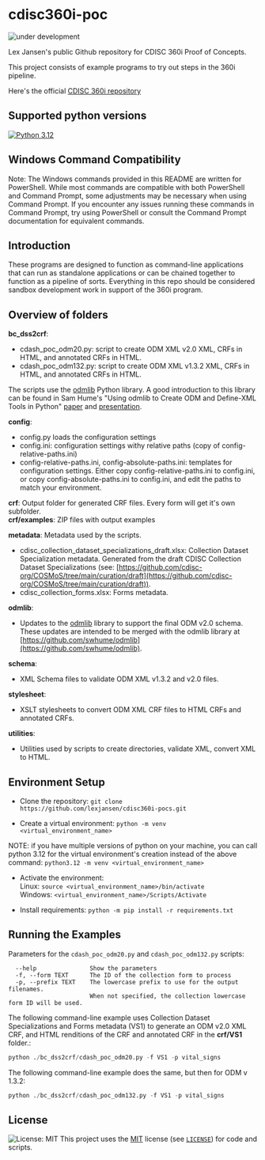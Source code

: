 # cdisc360i-poc

![under development](https://img.shields.io/badge/under-development-blue)

Lex Jansen's public Github repository for CDISC 360i Proof of Concepts.

This project consists of example programs to try out steps in the 360i pipeline.

Here's the official [CDISC 360i repository](https://github.com/cdisc-org/360i)

## Supported python versions

[![Python 3.12](https://img.shields.io/badge/python-3.12-blue.svg)](https://www.python.org/downloads/release/python-3120)

## Windows Command Compatibility

Note: The Windows commands provided in this README are written for PowerShell. While most commands are compatible with both PowerShell and Command Prompt, some adjustments may be necessary when using Command Prompt. If you encounter any issues running these commands in Command Prompt, try using PowerShell or consult the Command Prompt documentation for equivalent commands.

## Introduction

These programs are designed to function as command-line applications that can run as standalone applications or can be chained together to function as a pipeline of sorts. Everything in this repo should be considered sandbox development work in support of the 360i program.

## Overview of folders

**bc_dss2crf**:

- cdash_poc_odm20.py: script to create ODM XML v2.0 XML, CRFs in HTML, and annotated CRFs in HTML.
- cdash_poc_odm132.py: script to create ODM XML v1.3.2 XML, CRFs in HTML, and annotated CRFs in HTML.  

The scripts use the [odmlib](https://pypi.org/project/odmlib/) Python library. A good introduction to this library can be found in Sam Hume's "Using odmlib to Create ODM and Define-XML Tools in Python" [paper](https://www.lexjansen.com/phuse-us/2022/os/PAP_OS01.pdf) and [presentation](https://www.lexjansen.com/phuse-us/2022/os/PRE_OS01.pdf).

**config**:

- config.py loads the configuration settings
- config.ini: configuration settings withy relative paths (copy of config-relative-paths.ini)
- config-relative-paths.ini, config-absolute-paths.ini: templates for configuration settings. Either copy config-relative-paths.ini to config.ini, or copy config-absolute-paths.ini to config.ini, and edit the paths to match your environment.

**crf**: Output folder for generated CRF files. Every form will get it's own subfolder.  
**crf/examples**: ZIP files with output examples

**metadata**:  Metadata used by the scripts.

- cdisc_collection_dataset_specializations_draft.xlsx: Collection Dataset Specialization metadata. Generated from the draft CDISC Collection Dataset Specializations (see: [https://github.com/cdisc-org/COSMoS/tree/main/curation/draft](https://github.com/cdisc-org/COSMoS/tree/main/curation/draft)).
- cdisc_collection_forms.xlsx: Forms metadata.

**odmlib**:

- Updates to the [odmlib](https://pypi.org/project/odmlib/) library to support the final ODM v2.0 schema. These updates are intended to be merged with the odmlib library at [https://github.com/swhume/odmlib](https://github.com/swhume/odmlib).

**schema**:

- XML Schema files to validate ODM XML v1.3.2 and v2.0 files.

**stylesheet**:

- XSLT stylesheets to convert ODM XML CRF files to HTML CRFs and annotated CRFs.

**utilities**:

- Utilities used by scripts to create directories, validate XML, convert XML to HTML.

## Environment Setup

- Clone the repository:
`git clone https://github.com/lexjansen/cdisc360i-pocs.git`

- Create a virtual environment:
`python -m venv <virtual_environment_name>`

NOTE: if you have multiple versions of python on your machine, you can call python 3.12 for the virtual environment's creation instead of the above command:
`python3.12 -m venv <virtual_environment_name>`

- Activate the environment:  
Linux: `source <virtual_environment_name>/bin/activate`  
Windows: `<virtual_environment_name>/Scripts/Activate`

- Install requirements:
`python -m pip install -r requirements.txt`

## Running the Examples

Parameters for the  `cdash_poc_odm20.py` and `cdash_poc_odm132.py` scripts:

```text
  --help               Show the parameters
  -f, --form TEXT      The ID of the collection form to process
  -p, --prefix TEXT    The lowercase prefix to use for the output filenames. 
                       When not specified, the collection lowercase form ID will be used.

```

The following command-line example uses Collection Dataset Specializations and Forms metadata (VS1) to generate an ODM v2.0 XML CRF, and HTML renditions of the CRF and annotated CRF in the **crf/VS1** folder.:

```python
python ./bc_dss2crf/cdash_poc_odm20.py -f VS1 -p vital_signs
```

The following command-line example does the same, but then for ODM v 1.3.2:

```python
python ./bc_dss2crf/cdash_poc_odm132.py -f VS1 -p vital_signs
```

## License

![License: MIT](https://img.shields.io/badge/License-MIT-blue.svg)
This project uses the [MIT](http://www.opensource.org/licenses/MIT "The MIT License | Open Source Initiative")
license (see [`LICENSE`](LICENSE)) for code and scripts.

